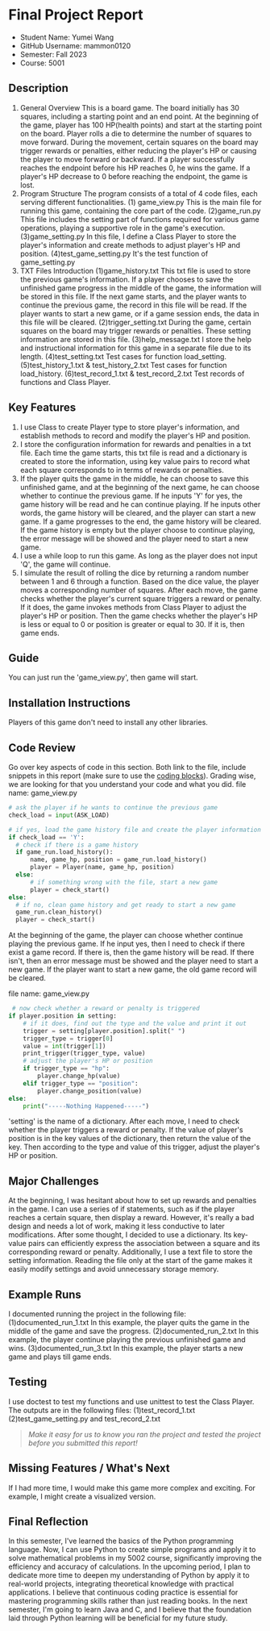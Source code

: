 # Final Project Report

* Student Name: Yumei Wang
* GitHub Username: mammon0120
* Semester: Fall 2023
* Course: 5001


## Description
1. General Overview
This is a board game. The board initially has 30 squares, including a starting point and an end point.
At the beginning of the game, player has 100 HP(health points) and start at the starting point on the board.
Player rolls a die to determine the number of squares to move forward.
During the movement, certain squares on the board may trigger rewards or penalties, either reducing the player's HP or causing the player to move forward or backward. 
If a player successfully reaches the endpoint before his HP reaches 0, he wins the game. 
If a player's HP decrease to 0 before reaching the endpoint, the game is lost.
2. Program Structure
The program consists of a total of 4 code files, each serving different functionalities.
   (1) game_view.py
This is the main file for running this game, containing the core part of the code.
   (2)game_run.py
This file includes the setting part of functions required for various game operations, playing a supportive role in the game's execution.
   (3)game_setting.py
In this file, I define a Class Player to store the player's information and create methods to adjust player's HP and position.
   (4)test_game_setting.py
It's the test function of game_setting.py
3. TXT Files Introduction
   (1)game_history.txt
This txt file is used to store the previous game's information.
If a player chooses to save the unfinished game progress in the middle of the game, the information will be stored in this file.
If the next game starts, and the player wants to continue the previous game, the record in this file will be read.
If the player wants to start a new game, or if a game session ends, the data in this file will be cleared.
   (2)trigger_setting.txt
During the game, certain squares on the board may trigger rewards or penalties. These setting information are stored in this file.
   (3)help_message.txt
I store the help and instructional information for this game in a separate file due to its length.
   (4)test_setting.txt
Test cases for function load_setting.
   (5)test_history_1.txt & test_history_2.txt
Test cases for function load_history.
   (6)test_record_1.txt & test_record_2.txt
Test records of functions and Class Player.


## Key Features
1. I use Class to create Player type to store player's information, and establish methods to record and modify the player's HP and position.
2. I store the configuration information for rewards and penalties in a txt file.
Each time the game starts, this txt file is read and a dictionary is created to store the information, using key value pairs to record what each square corresponds to in terms of rewards or penalties.
3. If the player quits the game in the middle, he can choose to save this unfinished game, and at the beginning of the next game, he can choose whether to continue the previous game.
If he inputs 'Y' for yes, the game history will be read and he can continue playing. 
If he inputs other words, the game history will be cleared, and the player can start a new game.
If a game progresses to the end, the game history will be cleared.
If the game history is empty but the player choose to continue playing, the error message will be showed and the player need to start a new game.
4. I use a while loop to run this game. As long as the player does not input 'Q', the game will continue.
5. I simulate the result of rolling the dice by returning a random number between 1 and 6 through a function. Based on the dice value, the player moves a corresponding number of squares.
After each move, the game checks whether the player's current square triggers a reward or penalty. If it does, the game invokes methods from Class Player to adjust the player's HP or position.
Then the game checks whether the player's HP is less or equal to 0 or position is greater or equal to 30. If it is, then game ends.


## Guide
You can just run the 'game_view.py', then game will start.


## Installation Instructions
Players of this game don't need to install any other libraries.


## Code Review
Go over key aspects of code in this section. Both link to the file, include snippets in this report (make sure to use the [coding blocks](https://github.com/adam-p/markdown-here/wiki/Markdown-Cheatsheet#code)).  Grading wise, we are looking for that you understand your code and what you did.
file name: game_view.py
```python
# ask the player if he wants to continue the previous game
check_load = input(ASK_LOAD)

# if yes, load the game history file and create the player information
if check_load == 'Y':
  # check if there is a game history
  if game_run.load_history():
      name, game_hp, position = game_run.load_history()
      player = Player(name, game_hp, position)
  else:
      # if something wrong with the file, start a new game
      player = check_start()
else:
  # if no, clean game history and get ready to start a new game
  game_run.clean_history()
  player = check_start()
```
At the beginning of the game, the player can choose whether continue playing the previous game. If he input yes, then I need to check if there exist a game record.
If there is, then the game history will be read. If there isn't, then an error message must be showed and the player need to start a new game.
If the player want to start a new game, the old game record will be cleared.

file name: game_view.py
```python
 # now check whether a reward or penalty is triggered
if player.position in setting:
    # if it does, find out the type and the value and print it out
    trigger = setting[player.position].split(" ")
    trigger_type = trigger[0]
    value = int(trigger[1])
    print_trigger(trigger_type, value)
    # adjust the player's HP or position
    if trigger_type == "hp":
        player.change_hp(value)
    elif trigger_type == "position":
        player.change_position(value)
else:
    print("-----Nothing Happened-----")
```
'setting' is the name of a dictionary. After each move, I need to check whether the player triggers a reward or penalty.
If the value of player's position is in the key values of the dictionary, then return the value of the key.
Then according to the type and value of this trigger, adjust the player's HP or position.


## Major Challenges
At the beginning, I was hesitant about how to set up rewards and penalties in the game. I can use a series of if statements, such as if the player reaches a certain square, then display a reward.
However, it's really a bad design and needs a lot of work, making it less conductive to later modifications.
After some thought, I decided to use a dictionary. Its key-value pairs can efficiently express the association between a square and its corresponding reward or penalty.
Additionally, I use a text file to store the setting information. Reading the file only at the start of the game makes it easily modify settings and avoid unnecessary storage memory.


## Example Runs
I documented running the project in the following file:
(1)documented_run_1.txt 
In this example, the player quits the game in the middle of the game and save the progress.
(2)documented_run_2.txt
In this example, the player continue playing the previous unfinished game and wins.
(3)documented_run_3.txt
In this example, the player starts a new game and plays till game ends.


## Testing
I use doctest to test my functions and use unittest to test the Class Player. The outputs are in the following files:
(1)test_record_1.txt
(2)test_game_setting.py and test_record_2.txt


> _Make it easy for us to know you *ran the project* and *tested the project* before you submitted this report!_


## Missing Features / What's Next
If I had more time, I would make this game more complex and exciting. For example, I might create a visualized version.


## Final Reflection
In this semester, I've learned the basics of the Python programming language. Now, I can use Python to create simple programs and apply it to solve mathematical problems in my 5002 course, significantly improving the efficiency and accuracy of calculations.
In the upcoming period, I plan to dedicate more time to deepen my understanding of Python by apply it to real-world projects, integrating theoretical knowledge with practical applications.
I believe that continuous coding practice is essential for mastering programming skills rather than just reading books.
In the next semester, I'm going to learn Java and C, and I believe that the foundation laid through Python learning will be beneficial for my future study.